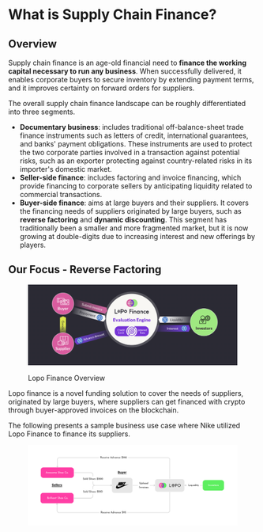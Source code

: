 # What is Supply Chain Finance?

## Overview

Supply chain finance is an age-old financial need to **finance the working capital necessary to run any business**. When successfully delivered, it enables corporate buyers to secure inventory by extending payment terms, and it improves certainty on forward orders for suppliers.

The overall supply chain finance landscape can be roughly differentiated into three segments.

* **Documentary business**: includes traditional off-balance-sheet trade finance instruments such as letters of credit, international guarantees, and banks' payment obligations. These instruments are used to protect the two corporate parties involved in a transaction against potential risks, such as an exporter protecting against country-related risks in its importer's domestic market. &#x20;
* **Seller-side finance**: includes factoring and invoice financing, which provide financing to corporate sellers by anticipating liquidity related to commercial transactions.&#x20;
* **Buyer-side finance**: aims at large buyers and their suppliers. It covers the financing needs of suppliers originated by large buyers, such as **reverse factoring** and **dynamic discounting**. This segment has traditionally been a smaller and more fragmented market, but it is now growing at double-digits due to increasing interest and new offerings by players.

## Our Focus - Reverse Factoring

<figure><img src="../.gitbook/assets/image (10).png" alt=""><figcaption><p>Lopo Finance Overview</p></figcaption></figure>

Lopo finance is a novel funding solution to cover the needs of suppliers, originated by large buyers, where suppliers can get financed with crypto through buyer-approved invoices on the blockchain.

The following presents a sample business use case where Nike utilized Lopo Finance to finance its suppliers.

<figure><img src="../.gitbook/assets/image (16).png" alt=""><figcaption></figcaption></figure>
